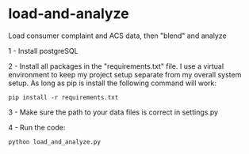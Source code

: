 # load-and-analyze
Load consumer complaint and ACS data, then "blend" and analyze

1 - Install postgreSQL

2 - Install all packages in the "requirements.txt" file. I use a virtual environment to keep my project setup separate from my overall system setup. As long as pip is install the following command will work:
```
pip install -r requirements.txt
```

3 - Make sure the path to your data files is correct in settings.py

4 - Run the code:
```
python load_and_analyze.py
```
